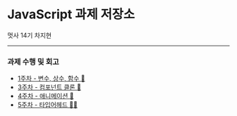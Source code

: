 # JavaScript 과제 저장소

멋사 14기 차지현

---

### 과제 수행 및 회고

- [1주차 - 변수, 상수, 함수 🍊](/md/week-01.md)
- [3주차 - 컴포넌트 클론 🍝](/md/week-03.md)
- [4주차 - 애니메이션 🥛](/md/week-04.md)
- [5주차 - 타입어헤드 🤸‍♀️](/md/week-05.md)
